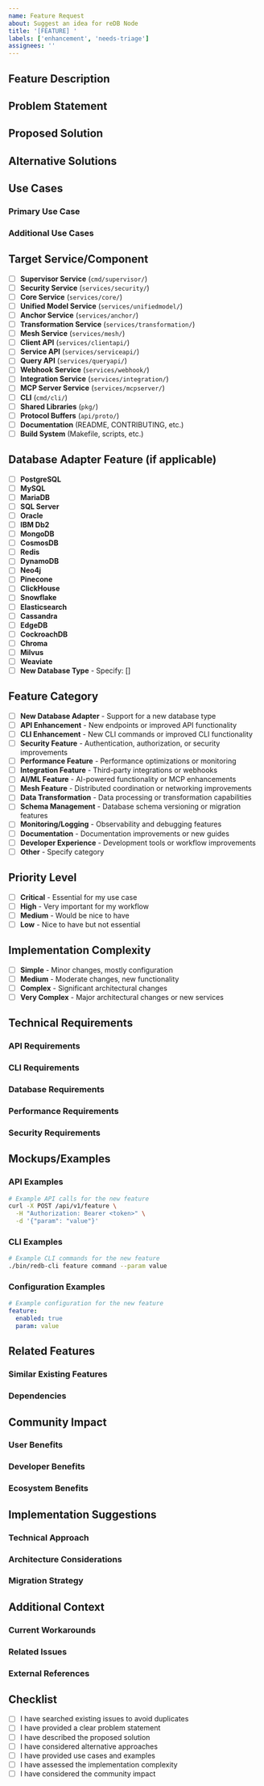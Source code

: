 ```yaml
---
name: Feature Request
about: Suggest an idea for reDB Node
title: '[FEATURE] '
labels: ['enhancement', 'needs-triage']
assignees: ''
---
```


## Feature Description
<!-- A clear and concise description of the feature you'd like to see implemented -->

## Problem Statement
<!-- A clear and concise description of what problem this feature would solve -->

## Proposed Solution
<!-- A clear and concise description of what you want to happen -->

## Alternative Solutions
<!-- A clear and concise description of any alternative solutions or features you've considered -->

## Use Cases
<!-- Describe specific use cases where this feature would be valuable -->

### Primary Use Case
<!-- The main scenario where this feature would be used -->

### Additional Use Cases
<!-- Other scenarios where this feature would be beneficial -->

## Target Service/Component
<!-- Mark the service(s) or component(s) where this feature should be implemented -->

- [ ] **Supervisor Service** (`cmd/supervisor/`)
- [ ] **Security Service** (`services/security/`)
- [ ] **Core Service** (`services/core/`)
- [ ] **Unified Model Service** (`services/unifiedmodel/`)
- [ ] **Anchor Service** (`services/anchor/`)
- [ ] **Transformation Service** (`services/transformation/`)
- [ ] **Mesh Service** (`services/mesh/`)
- [ ] **Client API** (`services/clientapi/`)
- [ ] **Service API** (`services/serviceapi/`)
- [ ] **Query API** (`services/queryapi/`)
- [ ] **Webhook Service** (`services/webhook/`)
- [ ] **Integration Service** (`services/integration/`)
- [ ] **MCP Server Service** (`services/mcpserver/`)
- [ ] **CLI** (`cmd/cli/`)
- [ ] **Shared Libraries** (`pkg/`)
- [ ] **Protocol Buffers** (`api/proto/`)
- [ ] **Documentation** (README, CONTRIBUTING, etc.)
- [ ] **Build System** (Makefile, scripts, etc.)

## Database Adapter Feature (if applicable)
<!-- If this feature is related to database adapters -->

- [ ] **PostgreSQL**
- [ ] **MySQL**
- [ ] **MariaDB**
- [ ] **SQL Server**
- [ ] **Oracle**
- [ ] **IBM Db2**
- [ ] **MongoDB**
- [ ] **CosmosDB**
- [ ] **Redis**
- [ ] **DynamoDB**
- [ ] **Neo4j**
- [ ] **Pinecone**
- [ ] **ClickHouse**
- [ ] **Snowflake**
- [ ] **Elasticsearch**
- [ ] **Cassandra**
- [ ] **EdgeDB**
- [ ] **CockroachDB**
- [ ] **Chroma**
- [ ] **Milvus**
- [ ] **Weaviate**
- [ ] **New Database Type** - Specify: []

## Feature Category
<!-- What type of feature is this? -->

- [ ] **New Database Adapter** - Support for a new database type
- [ ] **API Enhancement** - New endpoints or improved API functionality
- [ ] **CLI Enhancement** - New CLI commands or improved CLI functionality
- [ ] **Security Feature** - Authentication, authorization, or security improvements
- [ ] **Performance Feature** - Performance optimizations or monitoring
- [ ] **Integration Feature** - Third-party integrations or webhooks
- [ ] **AI/ML Feature** - AI-powered functionality or MCP enhancements
- [ ] **Mesh Feature** - Distributed coordination or networking improvements
- [ ] **Data Transformation** - Data processing or transformation capabilities
- [ ] **Schema Management** - Database schema versioning or migration features
- [ ] **Monitoring/Logging** - Observability and debugging features
- [ ] **Documentation** - Documentation improvements or new guides
- [ ] **Developer Experience** - Development tools or workflow improvements
- [ ] **Other** - Specify category

## Priority Level
<!-- How important is this feature to you? -->

- [ ] **Critical** - Essential for my use case
- [ ] **High** - Very important for my workflow
- [ ] **Medium** - Would be nice to have
- [ ] **Low** - Nice to have but not essential

## Implementation Complexity
<!-- Your assessment of how complex this feature might be to implement -->

- [ ] **Simple** - Minor changes, mostly configuration
- [ ] **Medium** - Moderate changes, new functionality
- [ ] **Complex** - Significant architectural changes
- [ ] **Very Complex** - Major architectural changes or new services

## Technical Requirements
<!-- Any specific technical requirements or constraints -->

### API Requirements
<!-- If this involves API changes, describe the requirements -->

### CLI Requirements
<!-- If this involves CLI changes, describe the requirements -->

### Database Requirements
<!-- If this involves database changes, describe the requirements -->

### Performance Requirements
<!-- Any performance requirements or constraints -->

### Security Requirements
<!-- Any security considerations or requirements -->

## Mockups/Examples
<!-- If applicable, add mockups, diagrams, or examples -->

### API Examples
```bash
# Example API calls for the new feature
curl -X POST /api/v1/feature \
  -H "Authorization: Bearer <token>" \
  -d '{"param": "value"}'
```

### CLI Examples
```bash
# Example CLI commands for the new feature
./bin/redb-cli feature command --param value
```

### Configuration Examples
```yaml
# Example configuration for the new feature
feature:
  enabled: true
  param: value
```

## Related Features
<!-- Link to any related features or existing functionality -->

### Similar Existing Features
<!-- Features that are similar to what you're requesting -->

### Dependencies
<!-- Any features that this would depend on or enable -->

## Community Impact
<!-- How would this feature benefit the broader community? -->

### User Benefits
<!-- How would this feature benefit users? -->

### Developer Benefits
<!-- How would this feature benefit developers? -->

### Ecosystem Benefits
<!-- How would this feature benefit the broader ecosystem? -->

## Implementation Suggestions
<!-- If you have ideas about how to implement this feature -->

### Technical Approach
<!-- Your suggested technical approach for implementation -->

### Architecture Considerations
<!-- Any architectural considerations or suggestions -->

### Migration Strategy
<!-- If this feature requires migration from existing functionality -->

## Additional Context
<!-- Add any other context about the feature request here -->

### Current Workarounds
<!-- How do you currently work around this limitation? -->

### Related Issues
<!-- Link to any related issues or discussions -->

### External References
<!-- Links to relevant documentation, standards, or similar implementations -->

## Checklist
<!-- Before submitting, please ensure you've completed these steps -->

- [ ] I have searched existing issues to avoid duplicates
- [ ] I have provided a clear problem statement
- [ ] I have described the proposed solution
- [ ] I have considered alternative approaches
- [ ] I have provided use cases and examples
- [ ] I have assessed the implementation complexity
- [ ] I have considered the community impact 